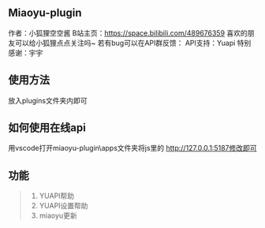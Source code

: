 ## Miaoyu-plugin
作者：小狐狸空空酱
B站主页：https://space.bilibili.com/489676359
喜欢的朋友可以给小狐狸点点关注吗~
若有bug可以在API群反馈：
API支持：Yuapi
特别感谢：宇宇
## 使用方法
放入plugins文件夹内即可
## 如何使用在线api
用vscode打开miaoyu-plugin\apps文件夹将js里的
http://127.0.0.1:5187修改即可
## 功能
>  1. YUAPI帮助
>  2. YUAPI设置帮助
>  3. miaoyu更新

